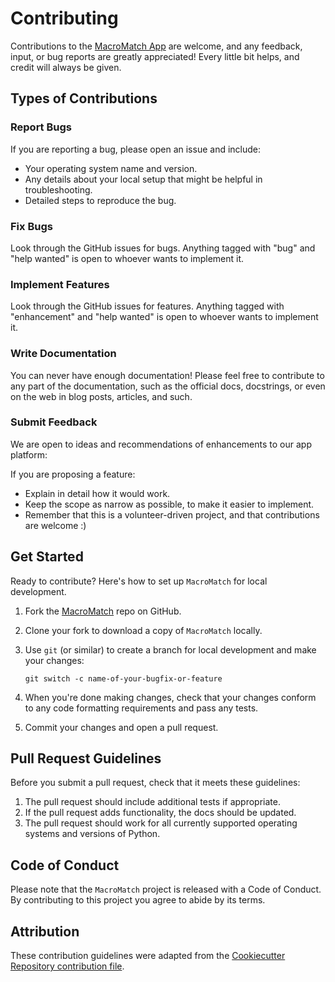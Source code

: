# Contributing

Contributions to the [MacroMatch App](https://github.com/samson-bakos/MacroMatch)  are welcome, and any feedback, input, or bug reports are greatly appreciated! Every little bit helps, and credit will always be given.

## Types of Contributions

### Report Bugs

If you are reporting a bug, please open an issue and include:

* Your operating system name and version.
* Any details about your local setup that might be helpful in troubleshooting.
* Detailed steps to reproduce the bug.

### Fix Bugs

Look through the GitHub issues for bugs. Anything tagged with "bug" and "help
wanted" is open to whoever wants to implement it.

### Implement Features

Look through the GitHub issues for features. Anything tagged with "enhancement"
and "help wanted" is open to whoever wants to implement it.

### Write Documentation

You can never have enough documentation! Please feel free to contribute to any
part of the documentation, such as the official docs, docstrings, or even
on the web in blog posts, articles, and such.

### Submit Feedback

We are open to ideas and recommendations of enhancements to our app platform:

If you are proposing a feature:

* Explain in detail how it would work.
* Keep the scope as narrow as possible, to make it easier to implement.
* Remember that this is a volunteer-driven project, and that contributions
  are welcome :)

## Get Started

Ready to contribute? Here's how to set up `MacroMatch` for local development.

1. Fork the [MacroMatch](https://github.com/samson-bakos/MacroMatch) repo on GitHub.
2. Clone your fork to download a copy of `MacroMatch` locally.

3. Use `git` (or similar) to create a branch for local development and make your changes:

    ```console
    git switch -c name-of-your-bugfix-or-feature
    ```

4. When you're done making changes, check that your changes conform to any code formatting requirements and pass any tests.

5. Commit your changes and open a pull request.

## Pull Request Guidelines

Before you submit a pull request, check that it meets these guidelines:

1. The pull request should include additional tests if appropriate.
2. If the pull request adds functionality, the docs should be updated.
3. The pull request should work for all currently supported operating systems and versions of Python.

## Code of Conduct

Please note that the `MacroMatch` project is released with a
Code of Conduct. By contributing to this project you agree to abide by its terms.

## Attribution

These contribution guidelines were adapted from the [Cookiecutter Repository contribution file](https://github.com/cookiecutter/cookiecutter/blob/main/CONTRIBUTING.md).

